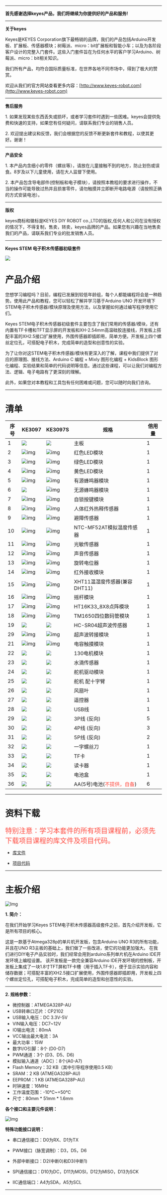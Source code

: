 
---

**首先感谢选择keyes产品，我们将继续为你提供好的产品和服务!**

---

**关于keyes**

Keyes是KEYES Corporation旗下最畅销的品牌，我们的产品包括Arduino开发板、扩展板、传感器模块；树莓派、micro：bit扩展板和智能小车；以及为各阶段客户设计的完整入门套件。这些入门套件旨在为任何水平的客户学习Arduino、树莓派、micro：bit相关知识。

我们所有产品，均符合国际质量标准，在世界各地不同市场中，得到了极大的赞赏。 

欢迎从我们的官方网站查看更多内容：[http://www.keyes-robot.com](http://www.keyes-robot.com)

---

**售后服务**

1\. 如果发现某些东西丢失或损坏，或者学习套件时遇到一些困难。keyes会提供免费和快速的支持，如果您有任何疑问，请联系我们专业的销售人员。

2\. 欢迎提出建议和反馈，我们会根据您的反馈不断更新套件和教程，以使其更好。谢谢！

---

**产品安全**                               

1\. 本产品内含细小的零件（螺丝等），请放在儿童接触不到的地方，防止划伤或误食。8岁及以下儿童使用，请在大人监督下使用。

2\. 本产品包含导电部件(控制板和电子模块），请按照本教程的要求进行操作，不当的操作可能导致过热并且损害零件，请勿触摸并立即断开电路电源（请按照正确的方式安装电池）。

---

**版权**

keyes商标和徽标是KEYES DIY ROBOT co.,LTD的版权,任何人和公司在没有授权的情况下，不得复制，售卖，转卖，keyes品牌的产品。如果您有兴趣在当地售卖我们的产品，请联系我们专业的批发销售人员。

---


**Keyes STEM 电子积木传感器初级套件**

![](media/KE3097.png) 

# 产品介绍

您想学习编程吗？目前，编程已发展到较低年龄组，每个人都能编程将会是一种趋势。使用此产品和教程，您可以轻松了解并学习基于Arduino UNO 开发环境下STEM电子积木传感器/模块原理及使用方法，以及掌握如何通过编写程序使用它们。

Keyes STEM电子积木传感器初级套件主要包含了我们常用的传感器/模块，还有内置有TF卡槽和TFT显示屏的开发板和XH-2.54mm高温硅胶连接线，开发板上搭配丰富的XH2.5接口扩展使用，外围传感器即插即用，简单方便。开发板上四个螺丝定位孔，可搭配电子积木，完成简单的造型和创意性的实验。

为了让你对这STEM电子积木传感器/模块有更深入的了解，课程中我们提供了对应的原理图、接线方法、Arduino C 编程 + Mixly 图形化编程 + KidsBlock 图形化编程、实验结果和简单的代码说明等信息。通过这些课程，可以让我们对编程方法、逻辑、电子电路有了更深刻的理解。  

此外，如果您对本教程和工具包有任何困难或问题，您可以随时向我们咨询。

---

# 清单

| 序号 | KE3097| KE3097S | 规格 | 倍用量 |
| ---- | ------------------------ | ------------------------- | ------------------------------ | ------ |
| 1 | ![](media/KS5016.png) |![](media/KS5016.png) |主板| 1 |
| 2 | ![img](media/KE4005.png) | ![img](media/KE4005S.png) | 红色LED模块 | 1 |
| 3 | ![img](media/KE4004.png) | ![img](media/KE4004S.png) | 绿色LED模块 | 1 |
| 4 | ![img](media/KE4003.png) | ![img](media/KE4003S.png) | 黄色LED模块 | 1 |
| 5| ![img](media/KE4010.png) | ![img](media/KE4010S.png) | 有源蜂鸣器模块 | 1 |
| 6 | ![](media/KE4067.png) | ![img](media/KE4067S.png) | 无源蜂鸣器模块| 1 |
| 7 | ![img](media/KE4045.png) | ![img](media/KE4045S.png) | 自锁按键模块  | 1 |
| 8 | ![img](media/KE4018.png) | ![img](media/KE4018S.png) | 人体红外热释传感器 | 1 |
| 9 | ![img](media/KE4019.png) | ![img](media/KE4019S.png) | 避障传感器 | 1  |
| 10 | ![img](media/KE4025.png) | ![img](media/KE4025S.png) | NTC-MF52AT模拟温度传感器 | 1 |
| 11| ![img](media/KE4026.png) | ![img](media/KE4026S.png) | 光敏传感器  | 1 |
| 12 | ![img](media/KE4027.png) | ![img](media/KE4027S.png) | 声音传感器  | 1 |
| 13 | ![img](media/KE4064.png) | ![img](media/KE4064S.png) | 旋转电位器  | 1 |
| 14 | ![img](media/KE4036.png) | ![img](media/KE4036S.png) | 红外接收模块  | 1  |
| 15 | ![img](media/KE4033.png) | ![img](media/KE4033S.png) |XHT11温湿度传感器(兼容DHT11)| 1 |
| 16 | ![img](media/KE4050.png) | ![img](media/KE4050S.png) | 摇杆模块  | 1  |
| 17 | ![img](media/KE4066.png) | ![img](media/KE4066S.png) | HT16K33_8X8点阵模块  | 1  |
| 18 | ![img](media/KE4060.png) | ![img](media/KE4060S.png) | TM1650四位数码管模块 | 1 |
| 19 | ![](media/MD0017.png)    | ![](media/MD0017.png)  | HC-SR04超声波传感器  | 1 |
| 29 | ![img](media/KE4039.png) | ![img](media/KE4039S.png) | 超声波转接模块 | 1  |
|21 | ![img](media/KE4013.png) | ![img](media/KE4013S.png) | 电容触摸模块  | 1 |
| 22 | ![](media/KE4038.png) | ![](media/KE4038S.png) | 130电机模块  | 1 |
| 23 | ![](media/KE4048.png) | ![](media/KE4048S.png) | 水滴传感器  | 1  |
| 24 | ![](media/KE4022.png)  | ![](media/KE4022S.png)  | 舵机驱动模块  | 1  |
| 25 | ![](media/9G.png)  | ![](media/9G.png)   | 舵机 配十字臂  | 1 |
| 26 | ![](media/11946.png) |![](media/11946.png)|风扇叶|1|
| 27 | ![](media/remotecontrol.png) | ![](media/remotecontrol.png) | 遥控器  | 1 |
| 28 | ![](media/USB.jpg)  | ![](media/USB.jpg)   | USB线   | 1  |
| 29 | ![](media/3pin.png)  | ![](media/3pin.png)   | 3P线 (反向)| 5|
| 30 | ![](media/4pin.png)  | ![](media/4pin.png)   | 4P线 (反向)  | 3 |
| 31 | ![](media/5pin.png)  | ![](media/5pin.png)   | 5P线 (反向) | 2|
| 32| ![](media/ABC13.png)  | ![](media/ABC13.png)   | 一字螺丝刀 | 1  |
| 33 | ![](media/WS2.png)    | ![](media/WS2.png)     | TF卡  | 1      |
|34 | ![](media/WS5.png)    | ![](media/WS5.png)     | 读卡器  | 1      |
| 35 | ![](media/WS4.png)    | ![](media/WS4.png)     | 电池盒  | 1      |
|36 | ![](media/6.png)    | ![](media/6.png)     | AA(5号)电池(<span style="color: rgb(255, 76, 65);">不提供，自备</span>)  | 6 |

---

# 资料下载

<span style="color: rgb(255, 76, 65); font-size: 22px;">特别注意：学习本套件的所有项目课程前，必须先下载项目课程的库文件及项目代码。</span>

* [库文件](库文件.zip)

* [项目代码](项目代码.zip)

---


# 主板介绍

![Img](./media/img-20.png)

**1. 简介：**

在我们开始学习Keyes STEM电子积木传感器高级套件之前，首先介绍开发板，它是所有项目的核心。

这是一款基于Atmega328p的单片机开发板，包含Arduino UNO R3的所有功能，并且在UNO R3主板的基础上，我们做了一些改进，使它的功能更加强大。 在我们进行DIY电子产品实验时，我们经常会用到arduino系列单片机在Arduino IDE开发环境上编程设置。 该开发板是一款完全兼容Arduino IDE开发环境的控制板，开发板上集成了一块1.8寸TFT屏和TF卡槽（用于插入TF卡），便于显示实验内容和储存数据；可搭配丰富的XH2.5接口扩展使用，外围传感器即插即用，开发板上四个螺丝定位孔，可搭配电子积木，完成简单的造型和创意性的实验。

---

**2. 规格参数：**

- 微控制器：ATMEGA328P-AU
- USB转串口芯片：CP2102
- USB输入电压：DC 3.3V-5V
- VIN输入电压：DC7~12V
- IO输出电流：80mA
- VCC输出最大电流：3A
- 最大功率：15W
- 数字I/O引脚：8个 (D0-D7)
- PWM通道：3个 (D3、D5、D6)
- 模拟输入通道（ADC）：8个(A0-A7)
- Flash Memory：32 KB（其中引导程序使用0.5 KB）
- SRAM：2 KB (ATMEGA328P-AU)
- EEPROM：1 KB (ATMEGA328P-AU)
- 时钟速度：16MHz
- 工作温度范围：-10℃~+50℃
- 尺寸：80mm * 51mm * 1.6mm

**各个接口和主要元件说明：**

![Img](./media/img-2.png)

**特殊功能接口说明：**

- 串口通信接口：D0为RX、D1为TX

- PWM接口（脉宽调制）：D3，D5，D6

- 外部中断接口：D2(中断0)和D3(中断1)

- SPI通信接口：D10为DC，D11为MOSI，D12为MISO，D13为SCK

- IIC通信端口：A4为SDA，A5为SCL

---
